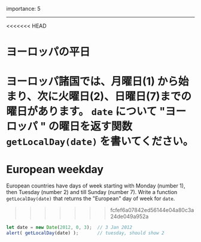 importance: 5

---

<<<<<<< HEAD
# ヨーロッパの平日

ヨーロッパ諸国では、月曜日(1) から始まり、次に火曜日(2)、日曜日(7)までの曜日があります。 `date` について "ヨーロッパ " の曜日を返す関数` getLocalDay(date)` を書いてください。
=======
# European weekday

European countries have days of week starting with Monday (number 1), then Tuesday (number 2) and till Sunday (number 7). Write a function `getLocalDay(date)` that returns the "European" day of week for `date`.
>>>>>>> fcfef6a07842ed56144e04a80c3a24de049a952a

```js no-beautify
let date = new Date(2012, 0, 3);  // 3 Jan 2012
alert( getLocalDay(date) );       // tuesday, should show 2
```
